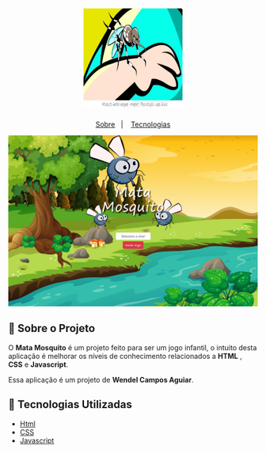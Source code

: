 <h1 align="center">
    <img alt="Mata Mosquito" src="img/logo.jpg" width="200px" height="200px" />
</h1>




<p align="center">
    <a href="#bookmark-sobre-o-projeto">Sobre</a>&nbsp;&nbsp;&nbsp;|&nbsp;&nbsp;&nbsp;
    <a href="#rocket-tecnologias-utilizadas">Tecnologias</a>
<p align="center">
    <img alt="Design do Projeto" width="650px" src="img/capa.jpg" />
<p>



## :bookmark: Sobre o Projeto

O **Mata Mosquito** é um projeto feito para ser um jogo infantil, o intuito desta aplicação é melhorar os níveis de conhecimento relacionados a **HTML** , **CSS** e **Javascript**.

Essa aplicação é um projeto de **Wendel Campos Aguiar**.

## :rocket: Tecnologias Utilizadas

-  [Html](https://www.w3schools.com/html/)
-  [CSS](https://www.w3schools.com/html/)
-  [Javascript](https://www.w3schools.com/html/)

